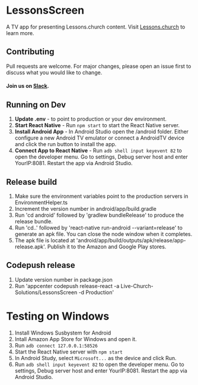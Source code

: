 # LessonsScreen

A TV app for presenting Lessons.church content. Visit <a href="https://lessons.church/">Lessons.church</a> to learn more.

## Contributing

Pull requests are welcome. For major changes, please open an issue first to discuss what you would like to change.

#### Join us on [Slack](https://join.slack.com/t/livechurchsolutions/shared_invite/zt-i88etpo5-ZZhYsQwQLVclW12DKtVflg).

## Running on Dev

1. **Update .env** - to point to production or your dev environment.
2. **Start React Native** - Run `npm start` to start the React Native server.
3. **Install Android App** - In Android Studio open the /android folder. Either configure a new Android TV emulator or connect a AndroidTV device and click the run button to install the app.
4. **Connect App to React Native** - Run `adb shell input keyevent 82` to open the developer menu. Go to settings, Debug server host and enter YourIP:8081. Restart the app via Android Studio.

## Release build

1. Make sure the environment variables point to the production servers in EnvironmentHelper.ts
2. Increment the version number in android/app/build.gradle
3. Run 'cd android' followed by 'gradlew bundleRelease' to produce the release bundle.
4. Run 'cd..' followed by 'react-native run-android --variant=release' to generate an apk file. You can close the node window when it completes.
5. The apk file is located at 'android/app/build/outputs/apk/release/app-release.apk'. Publish it to the Amazon and Google Play stores.

## Codepush release

1. Update version number in package.json
2. Run 'appcenter codepush release-react -a Live-Church-Solutions/LessonsScreen -d Production'

# Testing on Windows

1. Install Windows Susbystem for Android
2. Intall Amazon App Store for Windows and open it.
3. Run `adb connect 127.0.0.1:58526`
4. Start the React Native server with `npm start`
5. In Android Study, select `Microsoft...` as the device and click Run.
6. Run `adb shell input keyevent 82` to open the developer menu. Go to settings, Debug server host and enter YourIP:8081. Restart the app via Android Studio.
